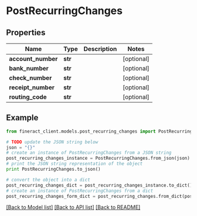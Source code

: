 # PostRecurringChanges


## Properties

Name | Type | Description | Notes
------------ | ------------- | ------------- | -------------
**account_number** | **str** |  | [optional] 
**bank_number** | **str** |  | [optional] 
**check_number** | **str** |  | [optional] 
**receipt_number** | **str** |  | [optional] 
**routing_code** | **str** |  | [optional] 

## Example

```python
from fineract_client.models.post_recurring_changes import PostRecurringChanges

# TODO update the JSON string below
json = "{}"
# create an instance of PostRecurringChanges from a JSON string
post_recurring_changes_instance = PostRecurringChanges.from_json(json)
# print the JSON string representation of the object
print PostRecurringChanges.to_json()

# convert the object into a dict
post_recurring_changes_dict = post_recurring_changes_instance.to_dict()
# create an instance of PostRecurringChanges from a dict
post_recurring_changes_form_dict = post_recurring_changes.from_dict(post_recurring_changes_dict)
```
[[Back to Model list]](../README.md#documentation-for-models) [[Back to API list]](../README.md#documentation-for-api-endpoints) [[Back to README]](../README.md)


